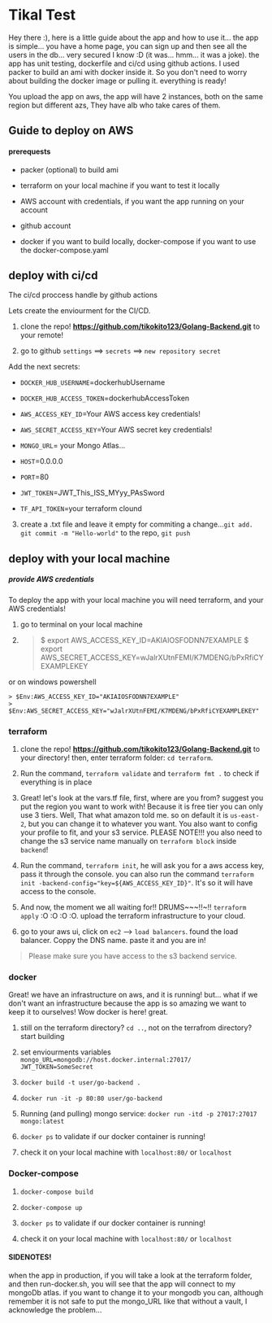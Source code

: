 # Tikal Test

Hey there :), here is a little guide about the app and how to use it...
the app is simple... you have a home page, you can sign up and then see all the users in the db...
very secured I know :D (it was... hmm... it was a joke). the app has unit testing, dockerfile and ci/cd using github actions.
I used packer to build an ami with docker inside it. So you don't need to worry about building the docker image or pulling it. everything is ready! 

You upload the app on aws, the app will have 2 instances, both on the same region but different azs,
They have alb who take cares of them.

## Guide to deploy on AWS

#### prerequests

- packer (optional) to build ami

- terraform on your local machine if you want to test it locally

- AWS account with credentials, if you want the app running on your account

- github account

- docker if you want to build locally, docker-compose if you want to use the docker-compose.yaml

## deploy with ci/cd

The ci/cd proccess handle by github actions

Lets create the enviourment for the CI/CD.

1. clone the repo! **https://github.com/tikokito123/Golang-Backend.git** to your remote!

2. go to github ```settings``` ==> ```secrets``` ==> ```new repository secret```

Add the next secrets:

- ```DOCKER_HUB_USERNAME```=dockerhubUsername
 
- ```DOCKER_HUB_ACCESS_TOKEN```=dockerhubAccessToken

- ```AWS_ACCESS_KEY_ID```=Your AWS access key credentials!

- ```AWS_SECRET_ACCESS_KEY```=Your AWS secret key credentials!

- ```MONGO_URL```= your Mongo Atlas...

- ```HOST```=0.0.0.0

- ```PORT```=80

- ```JWT_TOKEN```=JWT_This_ISS_MYyy_PAsSword

- ```TF_API_TOKEN```=your terraform clound


3. create a .txt file and leave it empty for commiting a change...```git add.``` ```git commit -m "Hello-world"``` to the repo, ```git push```




## deploy with your local machine


##### provide AWS credentials

To deploy the app with your local machine you will need terraform, and your AWS credentials!


1. go to terminal on your local machine

2.  > $ export AWS_ACCESS_KEY_ID=AKIAIOSFODNN7EXAMPLE
    > $ export AWS_SECRET_ACCESS_KEY=wJalrXUtnFEMI/K7MDENG/bPxRfiCYEXAMPLEKEY

or on windows powershell

    > $Env:AWS_ACCESS_KEY_ID="AKIAIOSFODNN7EXAMPLE"
    > $Env:AWS_SECRET_ACCESS_KEY="wJalrXUtnFEMI/K7MDENG/bPxRfiCYEXAMPLEKEY"

### terraform

1. clone the repo! **https://github.com/tikokito123/Golang-Backend.git** to your directory! then, enter terraform folder: ```cd terraform```.

2. Run the command, ```terraform validate``` and ```terraform fmt .``` to check if everything is in place

3. Great! let's look at the vars.tf file,
first, where are you from? suggest you put the region you want to work with! Because it is free tier you can only use 3 tiers. Well, That what amazon told me. so on default it is ```us-east-2```, but you can change it to whatever you want. You also want to config your profile to fit, and your s3 service. PLEASE NOTE!!! you also need to change the s3 service name manually on ```terraform block``` inside ```backend```! 

4. Run the command, ```terraform init```, he will ask you for a aws access key, pass it through the console. you can also run the command ```terraform init -backend-config="key=${AWS_ACCESS_KEY_ID}"```. It's so it will have access to the console.

5. And now, the moment we all waiting for!! DRUMS~~~!!~!! ```terraform apply``` :O :O :O :O.
upload the terraform infrastructure to your cloud.

6. go to your aws ui, click on `ec2` --> `load balancers`. found the load balancer. Coppy the DNS name. paste it and you are in!

> Please make sure you have access to the s3 backend service.


### docker

Great! we have an infrastructure on aws, and it is running! but... what if we don't want an infrastructure because the app is so amazing we want to keep it to ourselves! Wow docker is here! great.

1. still on the terraform directory? ```cd ..```, not on the terrafrom directory? start building

2. set enviourments variables 
    `mongo_URL=mongodb://host.docker.internal:27017/`
    `JWT_TOKEN=SomeSecret`

3. `docker build -t user/go-backend .`

4. `docker run -it -p 80:80 user/go-backend`

5. Running (and pulling) mongo service: `docker run -itd -p 27017:27017 mongo:latest`

6. `docker ps` to validate if our docker container is running!

7. check it on your local machine with `localhost:80/` or `localhost`


### Docker-compose 

1. `docker-compose build`

2. `docker-compose up`

3. `docker ps` to validate if our docker container is running!

4. check it on your local machine with `localhost:80/` or `localhost`






#### SIDENOTES!

when the app in production, if you will take a look at the terraform folder, and then run-docker.sh, you will see that the app will connect to my mongoDb atlas. if you want to change it to your mongodb you can, although remember it is not safe to put the mongo_URL like that without a vault, I acknowledge the problem...


